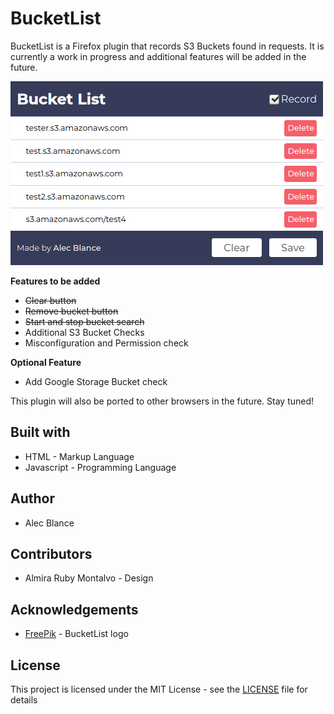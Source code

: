 # BucketList

BucketList is a Firefox plugin that records S3 Buckets found in requests. It is currently a work in progress and additional features will be added in the future.

![](screenshot.png)

**Features to be added**
 - ~~Clear button~~
 - ~~Remove bucket button~~
 - ~~Start and stop bucket search~~
 - Additional S3 Bucket Checks
 - Misconfiguration and Permission check

**Optional Feature**

 - Add Google Storage Bucket check

This plugin will also be ported to other browsers in the future. Stay tuned!

## Built with
 - HTML - Markup Language
 - Javascript - Programming Language

## Author
 - Alec Blance 
## Contributors
 - Almira Ruby Montalvo - Design
## Acknowledgements
 - [FreePik](https://www.flaticon.com/authors/freepik) - BucketList logo
## License
This project is licensed under the MIT License - see the [LICENSE](LICENSE) file for details



